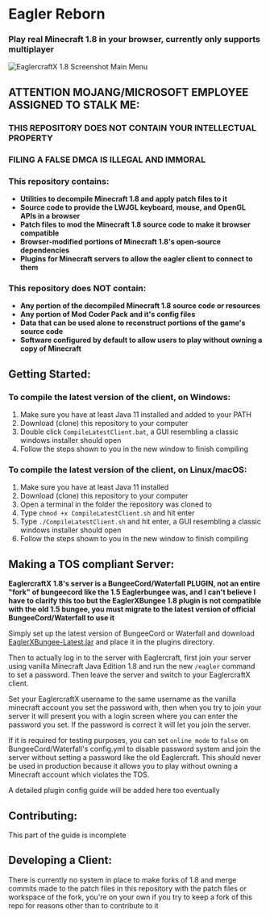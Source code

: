 # Eagler Reborn

### Play real Minecraft 1.8 in your browser, currently only supports multiplayer

![EaglercraftX 1.8 Screenshot Main Menu](https://media.discordapp.net/attachments/1042594789943689327/1080697078583394355/eaglerx-480p.png)

## ATTENTION MOJANG/MICROSOFT EMPLOYEE ASSIGNED TO STALK ME:

### THIS REPOSITORY DOES NOT CONTAIN YOUR INTELLECTUAL PROPERTY

### FILING A FALSE DMCA IS ILLEGAL AND IMMORAL

### This repository contains:

 - **Utilities to decompile Minecraft 1.8 and apply patch files to it**
 - **Source code to provide the LWJGL keyboard, mouse, and OpenGL APIs in a browser**
 - **Patch files to mod the Minecraft 1.8 source code to make it browser compatible**
 - **Browser-modified portions of Minecraft 1.8's open-source dependencies**
 - **Plugins for Minecraft servers to allow the eagler client to connect to them**

### This repository does NOT contain:

 - **Any portion of the decompiled Minecraft 1.8 source code or resources**
 - **Any portion of Mod Coder Pack and it's config files**
 - **Data that can be used alone to reconstruct portions of the game's source code**
 - **Software configured by default to allow users to play without owning a copy of Minecraft**

## Getting Started:

### To compile the latest version of the client, on Windows:

1. Make sure you have at least Java 11 installed and added to your PATH
2. Download (clone) this repository to your computer
3. Double click `CompileLatestClient.bat`, a GUI resembling a classic windows installer should open
4. Follow the steps shown to you in the new window to finish compiling

### To compile the latest version of the client, on Linux/macOS:

1. Make sure you have at least Java 11 installed
2. Download (clone) this repository to your computer
3. Open a terminal in the folder the repository was cloned to
4. Type `chmod +x CompileLatestClient.sh` and hit enter
5. Type `./CompileLatestClient.sh` and hit enter, a GUI resembling a classic windows installer should open
6. Follow the steps shown to you in the new window to finish compiling

## Making a TOS compliant Server:

**EaglercraftX 1.8's server is a BungeeCord/Waterfall PLUGIN, not an entire "fork" of bungeecord like the 1.5 Eaglerbungee was, and I can't believe I have to clarify this too but the EaglerXBungee 1.8 plugin is not compatible with the old 1.5 bungee, you must migrate to the latest version of official BungeeCord/Waterfall to use it**

Simply set up the latest version of BungeeCord or Waterfall and download [EaglerXBungee-Latest.jar](https://gitlab.com/lax1dude/eaglercraftx-1.8/-/raw/main/gateway/EaglercraftXBungee/EaglerXBungee-Latest.jar) and place it in the plugins directory.

Then to actually log in to the server with Eaglercraft, first join your server using vanilla Minecraft Java Edition 1.8 and run the new `/eagler` command to set a password. Then leave the server and switch to your EaglercraftX client. 

Set your EaglercraftX username to the same username as the vanilla minecraft account you set the password with, then when you try to join your server it will present you with a login screen where you can enter the password you set. If the password is correct it will let you join the server.

If it is required for testing purposes, you can set `online_mode` to `false` on BungeeCord/Waterfall's config.yml to disable password system and join the server without setting a password like the old Eaglercraft. This should never be used in production because it allows you to play without owning a Minecraft account which violates the TOS.

A detailed plugin config guide will be added here too eventually

## Contributing:

This part of the guide is incomplete

## Developing a Client:

There is currently no system in place to make forks of 1.8 and merge commits made to the patch files in this repository with the patch files or workspace of the fork, you're on your own if you try to keep a fork of this repo for reasons other than to contribute to it

